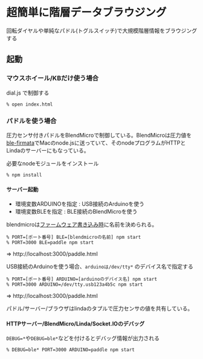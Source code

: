 # 超簡単に階層データブラウジング

回転ダイヤルや単純なパドル(トグルスイッチ)で大規模階層情報をブラウジングする

## 起動

### マウスホイール/KBだけ使う場合

dial.js で制御する

    % open index.html
    
### パドルを使う場合

圧力センサ付きパドルをBlendMicroで制御している。BlendMicroは圧力値を[ble-firmata](https://www.npmjs.org/package/ble-firmata)でMacのnode.jsに送っていて、そのnodeプログラムがHTTPとLindaのサーバーにもなっている。


必要なnodeモジュールをインストール

    % npm install


#### サーバー起動

- 環境変数ARDUINOを指定 : USB接続のArduinoを使う
- 環境変数BLEを指定 : BLE接続のBlendMicroを使う


blendmicroは[ファームウェア書き込み時](https://github.com/shokai/node-ble-firmata#install)に名前を決められる。

    % PORT=[ポート番号] BLE=[blendmicroの名前] npm start
    % PORT=3000 BLE=paddle npm start

=> http://localhost:3000/paddle.html

USB接続のArduinoを使う場合、`arduinoは/dev/tty*` のデバイス名で指定する

    % PORT=[ポート番号] ARDUINO=[arduinoのデバイス名] npm start
    % PORT=3000 ARDUINO=/dev/tty.usb123a4b5c npm start

=> http://localhost:3000/paddle.html


パドル/サーバー/ブラウザはlindaのタプルで圧力センサの値を共有している。

#### HTTPサーバー/BlendMicro/Linda/Socket.IOのデバッグ

`DEBUG=*`や`DEBUG=ble*`などを付けるとデバッグ情報が出力される

    % DEBUG=ble* PORT=3000 ARDUINO=paddle npm start
